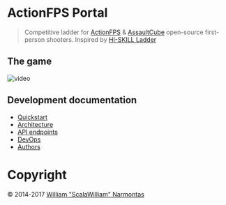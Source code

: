 # ActionFPS Portal 

> Competitive ladder for [ActionFPS](https://actionfps.com/) & [AssaultCube](http://assault.cubers.net/) open-source first-person shooters. Inspired by [HI-SKILL Ladder](http://hi-skill.us/)

## The game
![video](https://cloud.githubusercontent.com/assets/7859727/22341064/cf58a7c4-e3ef-11e6-9350-bc6f8ae4647a.gif)

## Development documentation
* [Quickstart](https://actionfps.com/development/#quickstart)
* [Architecture](https://actionfps.com/development/#architecture)
* [API endpoints](https://actionfps.com/development/#api-endpoints)
* [DevOps](https://actionfps.com/development/#devops)
* [Authors](https://actionfps.com/development/#authors)

# Copyright
© 2014-2017 [William "ScalaWilliam" Narmontas](https://www.scalawilliam.com)